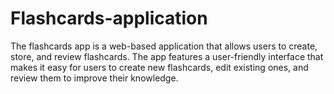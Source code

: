 # Flashcards-application
The flashcards app is a web-based application that allows users to create, store, and review flashcards. The app features a user-friendly interface that makes it easy for users to create new flashcards, edit existing ones, and review them to improve their knowledge.
